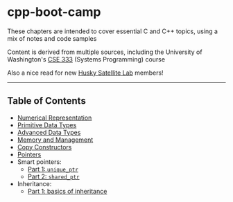 # cpp-boot-camp

These chapters are intended to cover essential C and C++ topics, using a mix of notes and code samples

Content is derived from multiple sources, including the University of Washington's [CSE 333](https://courses.cs.washington.edu/courses/cse333/) (Systems Programming) course

Also a nice read for new [Husky Satellite Lab](https://huskysat.org/) members!

---
## Table of Contents

- [Numerical Representation](notes/numerical-representations.md)
- [Primitive Data Types](notes/primitive-data-types.md)
- [Advanced Data Types](notes/advanced-data-types.md)
- [Memory and Management](notes/memory-and-management.md)
- [Copy Constructors](notes/cctor.md)
- [Pointers](notes/pointer-basics.md)
- Smart pointers:
    - [Part 1: `unique_ptr`](notes/smart-pointers-1.md)
    - [Part 2: `shared_ptr`](notes/smart-pointers-2.md)
- Inheritance:
    - [Part 1: basics of inheritance](notes/inheritance-1.md)
